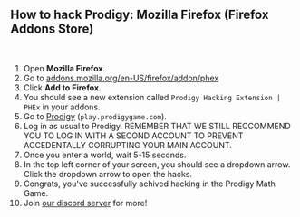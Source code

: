 ## How to hack Prodigy: Mozilla Firefox (Firefox Addons Store)

<br>

1. Open **Mozilla Firefox**.
2. Go to [addons.mozilla.org/en-US/firefox/addon/phex](https://addons.mozilla.org/en-US/firefox/addon/phex/)
3. Click **Add to Firefox**.
4. You should see a new extension called `Prodigy Hacking Extension | PHEx` in your addons.
5. Go to [Prodigy](https://play.prodigygame.com) (``play.prodigygame.com``).
6. Log in as usual to Prodigy. REMEMBER THAT WE STILL RECCOMMEND YOU TO LOG IN WITH A SECOND ACCOUNT TO PREVENT ACCEDENTALLY CORRUPTING YOUR MAIN ACCOUNT.
7. Once you enter a world, wait 5-15 seconds.
8. In the top left corner of your screen, you should see a dropdown arrow. Click the dropdown arrow to open the hacks.
9. Congrats, you've successfully achived hacking in the Prodigy Math Game.
10. Join [our discord server](https://dsc.gg/ProdigyPNP) for more!